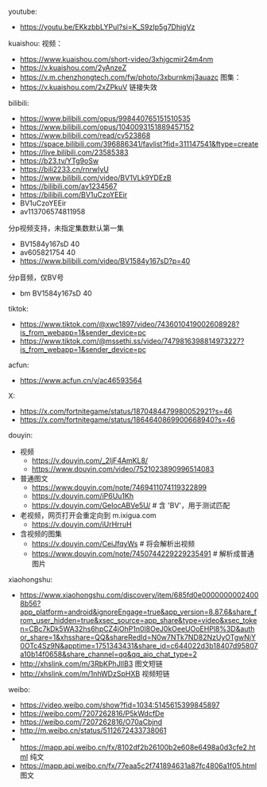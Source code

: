 youtube:
- https://youtu.be/EKkzbbLYPuI?si=K_S9zIp5g7DhigVz

kuaishou:
视频：
- https://www.kuaishou.com/short-video/3xhjgcmir24m4nm 
- https://v.kuaishou.com/2yAnzeZ
- https://v.m.chenzhongtech.com/fw/photo/3xburnkmj3auazc
图集：
- https://v.kuaishou.com/2xZPkuV  链接失效

bilibili:
- https://www.bilibili.com/opus/998440765151510535
- https://www.bilibili.com/opus/1040093151889457152
- https://www.bilibili.com/read/cv523868
- https://space.bilibili.com/396886341/favlist?fid=311147541&ftype=create
- https://live.bilibili.com/23585383
- https://b23.tv/YTg9oSw
- https://bili2233.cn/rnrwIyU
- https://www.bilibili.com/video/BV1VLk9YDEzB
- https://bilibili.com/av1234567
- https://bilibili.com/BV1uCzoYEEir
- BV1uCzoYEEir
- av113706574811958

分p视频支持，未指定集数默认第一集
- BV1584y167sD 40
- av605821754 40
- https://www.bilibili.com/video/BV1584y167sD?p=40

分p音频，仅BV号
- bm BV1584y167sD 40

tiktok:
- https://www.tiktok.com/@xwc1897/video/7436010419002608928?is_from_webapp=1&sender_device=pc
- https://www.tiktok.com/@mssethi.ss/video/7479816398814973227?is_from_webapp=1&sender_device=pc

acfun:
- https://www.acfun.cn/v/ac46593564

X:
- https://x.com/fortnitegame/status/1870484479980052921?s=46
- https://x.com/fortnitegame/status/1864640869900668940?s=46

douyin:
- 视频
  - https://v.douyin.com/_2ljF4AmKL8/
  - https://www.douyin.com/video/7521023890996514083
- 普通图文
  - https://www.douyin.com/note/7469411074119322899
  - https://v.douyin.com/iP6Uu1Kh
  - https://v.douyin.com/GeIocABVe5U/     # 含 'BV'，用于测试匹配
- 老视频，网页打开会重定向到 m.ixigua.com
  - https://v.douyin.com/iUrHrruH
- 含视频的图集
  - https://v.douyin.com/CeiJfqyWs # 将会解析出视频
  - https://www.douyin.com/note/7450744229229235491 # 解析成普通图片

xiaohongshu:
- https://www.xiaohongshu.com/discovery/item/685fd0e00000000024008b56?app_platform=android&ignoreEngage=true&app_version=8.87.6&share_from_user_hidden=true&xsec_source=app_share&type=video&xsec_token=CBc7kDk5WA32hs6hpCZ4jOhP1n0l8OeJ0kOeeUOoEHPl8%3D&author_share=1&xhsshare=QQ&shareRedId=N0w7NTk7ND82NzUyOTgwNjY0OTc4Sz9N&apptime=1751343431&share_id=c644022d3b18407d95807a10b14f0658&share_channel=qq&qq_aio_chat_type=2
- http://xhslink.com/m/3RbKPhJlIB3  图文短链
- http://xhslink.com/m/1nhWDzSpHXB  视频短链

weibo:
- https://video.weibo.com/show?fid=1034:5145615399845897
- https://weibo.com/7207262816/P5kWdcfDe
- https://weibo.com/7207262816/O70aCbjnd
- http://m.weibo.cn/status/5112672433738061
- ​​​https://mapp.api.weibo.cn/fx/8102df2b26100b2e608e6498a0d3cfe2.html 纯文
- https://mapp.api.weibo.cn/fx/77eaa5c2f741894631a87fc4806a1f05.html 图文